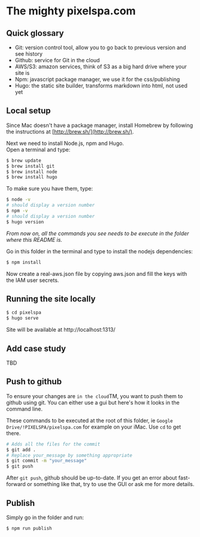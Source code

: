 # The mighty pixelspa.com

## Quick glossary
- Git: version control tool, allow you to go back to previous version and see history
- Github: service for Git in the cloud
- AWS/S3: amazon services, think of S3 as a big hard drive where your site is
- Npm: javascript package manager, we use it for the css/publishing
- Hugo: the static site builder, transforms markdown into html, not used yet


## Local setup
Since Mac doesn't have a package manager, install Homebrew by following the instructions at [http://brew.sh/](http://brew.sh/).

Next we need to install Node.js, npm and Hugo.  
Open a terminal and type:

```bash
$ brew update
$ brew install git
$ brew install node
$ brew install hugo
```

To make sure you have them, type:

```bash
$ node -v
# should display a version number
$ npm -v
# should display a version number
$ hugo version
```

*From now on, all the commands you see needs to be execute in the folder where this README is.*

Go in this folder in the terminal and type to install the nodejs dependencies:

```bash
$ npm install
```

Now create a real-aws.json file by copying aws.json and fill the keys with the IAM user secrets.

## Running the site locally
```bash
$ cd pixelspa
$ hugo serve
```
Site will be available at http://localhost:1313/

## Add case study
TBD

## Push to github
To ensure your changes are `in the cloud`TM, you want to push them to github using git.
You can either use a gui but here's how it looks in the command line.

These commands to be executed at the root of this folder, ie `Google Drive/!PIXELSPA/pixelspa.com` for example on your iMac. Use `cd` to get there.

```bash
# Adds all the files for the commit
$ git add . 
# Replace your_message by something appropriate
$ git commit -m "your_message"
$ git push
```
After `git push`, github should be up-to-date.
If you get an error about fast-forward or something like that, try to use the GUI or ask me for more details.

## Publish
Simply go in the folder and run:

```bash
$ npm run publish
```
